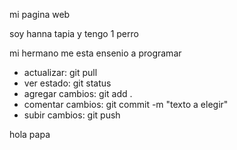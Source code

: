 mi pagina web 

soy hanna tapia y tengo 1 perro

mi hermano me esta ensenio a programar 

- actualizar: git pull
- ver estado: git status
- agregar cambios: git add .
- comentar cambios: git commit -m "texto a elegir"
- subir cambios: git push

hola papa
